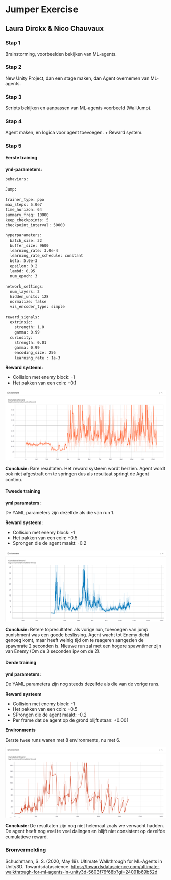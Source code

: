 # Jumper Exercise

## Laura Dirckx & Nico Chauvaux

### Stap 1

Brainstorming, voorbeelden bekijken van ML-agents.

### Stap 2

New Unity Project, dan een stage maken, dan Agent overnemen van ML-agents.

### Stap 3

Scripts bekijken en aanpassen van ML-agents voorbeeld (WallJump).

### Stap 4

Agent maken, en logica voor agent toevoegen. + Reward system.

### Stap 5

#### Eerste training

**yml-parameters:**

    behaviors:

    Jump:
  
    trainer_type: ppo
    max_steps: 5.0e7
    time_horizon: 64
    summary_freq: 10000
    keep_checkpoints: 5
    checkpoint_interval: 50000
    
    hyperparameters:
      batch_size: 32
      buffer_size: 9600
      learning_rate: 3.0e-4
      learning_rate_schedule: constant
      beta: 5.0e-3
      epsilon: 0.2
      lambd: 0.95
      num_epoch: 3

    network_settings:
      num_layers: 2
      hidden_units: 128
      normalize: false
      vis_encoder_type: simple

    reward_signals:
      extrinsic:
        strength: 1.0
        gamma: 0.99
      curiosity:
        strength: 0.01
        gamma: 0.99
        encoding_size: 256
        learning_rate : 1e-3

**Reward systeem:**

* Collision met enemy block: -1
* Het pakken van een coin: +0.1

![Grafiek run 1](./Resultaten/Resultaat_Run1.png)

**Conclusie:** Rare resultaten. Het reward systeem wordt herzien. Agent wordt ook niet afgestraft om te springen dus als resultaat springt de Agent continu.

#### Tweede training

**yml paramaters:**

De YAML parameters zijn dezelfde als die van run 1.

**Reward systeem:**

* Collision met enemy block: -1
* Het pakken van een coin: +0.5
* Sprongen die de agent maakt: -0.2

![Grafiek run 2](./Resultaten/Resultaat_Run2.png)

**Conclusie:** Betere topresultaten als vorige run, toevoegen van jump punishment was een goede beslissing. Agent wacht tot Enemy dicht genoeg komt, maar heeft weinig tijd om te reageren aangezien de spawnrate 2 seconden is.
Nieuwe run zal met een hogere spawntimer zijn van Enemy (Om de 3 seconden ipv om de 2).

#### Derde training

**yml parameters:**

De YAML parameters zijn nog steeds dezelfde als die van de vorige runs.

**Reward systeem**

* Collision met enemy block: -1
* Het pakken van een coin: +0.5
* SProngen die de agent maakt: -0.2
* Per frame dat de agent op de grond blijft staan: +0.001

**Environments**

Eerste twee runs waren met 8 environments, nu met 6.

![Grafiel run 3](./Resultaten/Resultaat_Run3.png)

**Conclusie:** De resultaten zijn nog niet helemaal zoals we verwacht hadden. De agent heeft nog veel te veel dalingen en blijft niet consistent op dezelfde cumulatieve reward.

### Bronvermelding

Schuchmann, S. S. (2020, May 19). Ultimate Walkthrough for ML-Agents in Unity3D. Towardsdatascience. <https://towardsdatascience.com/ultimate-walkthrough-for-ml-agents-in-unity3d-5603f76f68b?gi=24091b69b52d>
